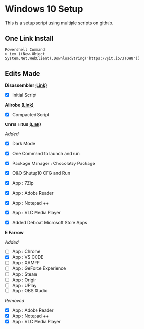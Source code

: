 # Windows 10 Setup
This is a setup script using multiple scripts on github.

## One Link Install
```
Powershell Command
> iex ((New-Object System.Net.WebClient).DownloadString('https://git.io/JTQH8'))
```

## Edits Made

**Disassembler [(Link)](https://github.com/Disassembler0/Win10-Initial-Setup-Script)**<br>

- [x] Initial Script

**Alirobe [(Link)](https://gist.github.com/alirobe/7f3b34ad89a159e6daa1/)**<br>

- [x] Compacted Script

**Chris Titus [(Link)](https://github.com/ChrisTitusTech/win10script/)**<br>

*Added*
- [x] Dark Mode
- [x] One Command to launch and run
- [x] Package Manager : Chocolatey Package
- [x] O&O Shutup10 CFG and Run
- [x] App : 7Zip
- [x] App : Adobe Reader
- [x] App : Notepad ++
- [x] App : VLC Media Player
- [x] Added Debloat Microsoft Store Apps


**E Farrow**<br>

*Added*
- [ ] App : Chrome
- [x] App : VS CODE
- [ ] App : XAMPP
- [ ] App : GeForce Experience
- [ ] App : Steam
- [ ] App : Origin
- [ ] App : UPlay
- [ ] App : OBS Studio

*Removed*
- [x] App : Adobe Reader
- [x] App : Notepad ++
- [x] App : VLC Media Player
